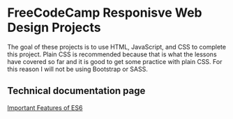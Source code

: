 # FreeCodeCamp Responisve Web Design Projects

The goal of these projects is to use HTML, JavaScript, and CSS to complete this project. Plain CSS is recommended because that is what the lessons have covered so far and it is good to get some practice with plain CSS. For this reason I will not be using Bootstrap or SASS.

## Technical documentation page
[Important Features of ES6](https://iccir919.github.io/fcc-responsive-web-design-projects/technical-documentation-page/)
